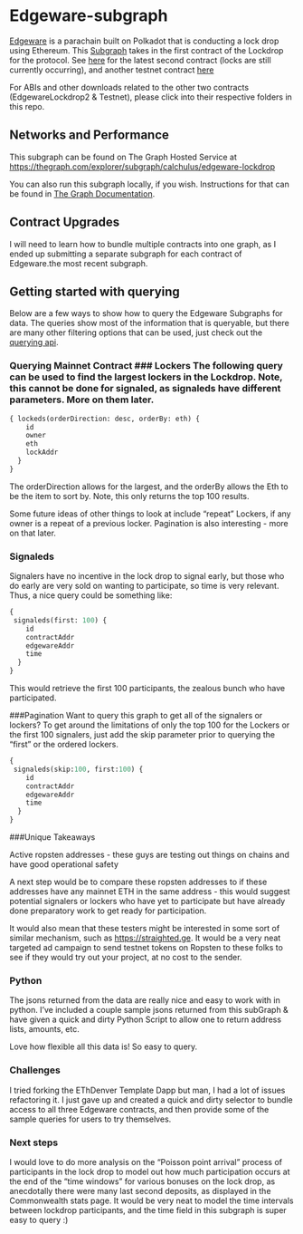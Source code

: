 # Edgeware-subgraph
[Edgeware](https://edgewa.re/) is a parachain built on Polkadot that is conducting a lock drop using Ethereum. This [Subgraph](https://thegraph.com/explorer/subgraph/calchulus/edgeware-lockdrop) takes in the first contract of the Lockdrop for the protocol. See [here](https://thegraph.com/explorer/subgraph/calchulus/edgewarelockdroptwo) for the latest second contract (locks are still currently occurring), and another testnet contract [here](https://thegraph.com/explorer/subgraph/calchulus/testnet-edgeware) 

For ABIs and other downloads related to the other two contracts (EdgewareLockdrop2 & Testnet), please click into their respective folders in this repo. 

## Networks and Performance

This subgraph can be found on The Graph Hosted Service at https://thegraph.com/explorer/subgraph/calchulus/edgeware-lockdrop

You can also run this subgraph locally, if you wish. Instructions for that can be found in [The Graph Documentation](https://thegraph.com/docs/quick-start). 

## Contract Upgrades

I will need to learn how to bundle multiple contracts into one graph, as I ended up submitting a separate subgraph for each contract of Edgeware.the most recent subgraph. 

## Getting started with querying 
Below are a few ways to show how to query the Edgeware Subgraphs for data. The queries show most of the information that is queryable, but there are many other filtering options that can be used, just check out the [querying api](https://github.com/graphprotocol/graph-node/blob/master/docs/graphql-api.md).


### Querying Mainnet Contract ### Lockers The following query can be used to find the largest lockers in the Lockdrop. Note, this cannot be done for signaled, as signaleds have different parameters. More on them later. 

```graphql
{ lockeds(orderDirection: desc, orderBy: eth) {
    id
    owner
    eth
    lockAddr
  }
}

```
The orderDirection allows for the largest, and the orderBy allows the Eth to be the item to sort by. Note, this only returns the top 100 results.

 Some future ideas of other things to look at include “repeat” Lockers, if any owner is a repeat of a previous locker. Pagination is also interesting - more on that later.
### Signaleds
Signalers have no incentive in the lock drop to signal early, but those who do early are very sold on wanting to participate, so time is very relevant. Thus, a nice query could be something like:
```graphql
{
 signaleds(first: 100) {
    id
    contractAddr
    edgewareAddr
    time
  }
}
```
This would retrieve the first 100 participants, the zealous bunch who have participated.

###Pagination
Want to query this graph to get all of the signalers or lockers? To get around the limitations of only the top 100 for the Lockers or the first 100 signalers, just add the skip parameter prior to querying the “first” or the ordered lockers. 
```graphql
{
 signaleds(skip:100, first:100) {
    id
    contractAddr
    edgewareAddr
    time
  }
}
```

###Unique Takeaways

Active ropsten addresses - these guys are testing out things on chains and have good operational safety

A next step would be to compare these ropsten addresses to if these addresses have any mainnet ETH in the same address - this would suggest potential signalers or lockers who have yet to participate but have already done preparatory work to get ready for participation.

It would also mean that these testers might be interested in some sort of similar mechanism, such as https://straighted.ge. It would be a very neat targeted ad campaign to send testnet tokens on Ropsten to these folks to see if they would try out your project, at no cost to the sender.

### Python
The jsons returned from the data are really nice and easy to work with in python. I’ve included a couple sample jsons returned from this subGraph & have given a quick and dirty Python Script to allow one to return address lists, amounts, etc.

Love how flexible all this data is! So easy to query.

### Challenges

I tried forking the EThDenver Template Dapp but man, I had a lot of issues refactoring it. I just gave up and created a quick and dirty selector to bundle access to all three Edgeware contracts, and then provide some of the sample queries for users to try themselves. 

### Next steps
I would love to do more analysis on the “Poisson point arrival” process of participants in the lock drop to model out how much participation occurs at the end of the “time windows” for various bonuses on the lock drop, as anecdotally there were many last second deposits, as displayed in the Commonwealth stats page. It would be very neat to model the time intervals between lockdrop participants, and the time field in this subgraph is super easy to query :) 

